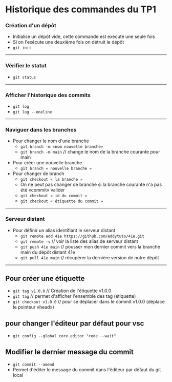 # Historique des commandes du TP1

### Création d'un dépôt

- Initialise un dépôt vide, cette commande est exécuté une seule fois
- Si on l'exécute une deuxième fois on détruit le dépôt
- `git init`

---

### Vérifier le statut 
- `git status`
---
### Afficher l'historique des commits
- `git log`
- `git log --oneline`
---
### Naviguer dans les branches
- Pour changer le nom d'une branche
    - `git branch -m «nom nouvelle branche»`
    - `git branch -m main`  // change le nom de la branche courante pour main
- Pour créer une nouvelle branche
    - `git branch « nouvelle branche »`
- Pour changer de branch 
    - `git checkout « la branche »`
    - On ne peut pas changer de branche si la branche courante n'a pas été «commit» valider 
    - `git checkout « id du commit »`
    - `git checkout « étiquette du commit »`   
---
### Serveur distant
- Pour définir un alias identifiant le serveur distant
    - `git remote add 41e https://github.com/eddytuto/41e.git`
    - `git remote -v` // voir la liste des alias de serveur distant
    - `git push 41e main` // pousser mon dernier commit vers la branche main du dépôt distant 41e
    - `git pull 41e main` // récupérer la dernière version de notre dépôt
---    
## Pour créer une étiquette
- `git tag v1.0.0` // Création de l'étiquette v1.0.0
- `git tag` // permet d'afficher l'ensemble des tag (étiquette)   
- `git checkout v1.0.0` // pour se déplacer dans le commit v1.0.0 (déplace le pointeur «head»)

## pour changer l'éditeur par défaut pour vsc
- `git config --global core.editor "code --wait"`

## Modifier le dernier message du commit
- `git commit --amend` 
- Permet d'éditer le message du commit dans l'éditeur par défaut du git local
